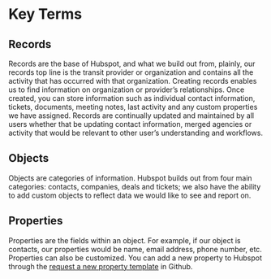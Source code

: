 # Key Terms

## Records

Records are the base of Hubspot, and what we build out from, plainly, our records top line is the transit provider or organization and contains all the activity that has occurred with that organization. Creating records enables us to find information on organization or provider’s relationships. Once created, you can store information such as individual contact information, tickets, documents, meeting notes, last activity and any custom properties we have assigned. Records are continually updated and maintained by all users whether that be updating contact information, merged agencies or activity that would be relevant to other user’s understanding and workflows.

## Objects

Objects are categories of information. Hubspot builds out from four main categories: contacts, companies, deals and tickets; we also have the ability to add custom objects to reflect data we would like to see and report on.

## Properties

Properties are the fields within an object. For example, if our object is contacts, our properties would be name, email address, phone number, etc. Properties can also be customized. You can add a new property to Hubspot through the [request a new property template](https://github.com/cal-itp/crm-helpdesk/issues/new?assignees=&labels=property&template=property-request-form.yml&title=%5BProperty+Request%5D%3A+) in Github.
